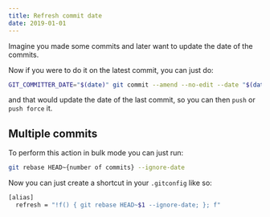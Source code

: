 ```yaml
---
title: Refresh commit date
date: 2019-01-01
---
```


Imagine you made some commits and later want to update the date of the commits.

Now if you were to do it on the latest commit, you can just do:
```bash
GIT_COMMITTER_DATE="$(date)" git commit --amend --no-edit --date "$(date)"
```

and that would update the date of the last commit, so you can then `push` or `push force` it.

## Multiple commits

To perform this action in bulk mode you can just run:

```bash
git rebase HEAD~{number of commits} --ignore-date
```

Now you can just create a shortcut in your `.gitconfig` like so:
```bash
[alias]
  refresh = "!f() { git rebase HEAD~$1 --ignore-date; }; f"
```
